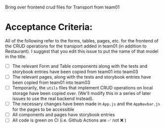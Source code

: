 Bring over frontend crud files for Transport from team01

# Acceptance Criteria:

All of the following refer to the forms, tables, pages, etc. for the frontend of the CRUD operations for the transport added in team01 (in addition to Restaurant).  I suggest that you edit this issue to put  the name of that model in the title.

- [ ] The relevant Form and Table components along with the tests and storybook entries have been copied from team01 into team03
- [ ] The relevant pages, along with the tests and storybook entries have been copied from team01 into team03
- [ ] Temporarily, the `utils` files that implement CRUD operations on local storage have been copied over. (We'll modify this in a series of later issues to use the real backend instead).
- [ ] The necessary changes have been made in `App.js` and the `AppNavbar.js` for the pages to be accessible
- [ ] All components and pages have storybook entries
- [ ] All code is green on CI (i.e. Github Actions are ✅ not ❌ )

